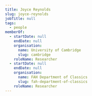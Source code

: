 ```yaml
---
title: Joyce Reynolds
slug: joyce-reynolds
jobTitle: null
tags:
  - people
memberOf:
  - startDate: null
    endDate: null
    organisation:
      name: University of Cambridge
      slug: cambridge
    roleName: Researcher
  - startDate: null
    endDate: null
    organisation:
      name: FAH Department of Classics
      slug: fah-department-of-classics
    roleName: Researcher
---
```


